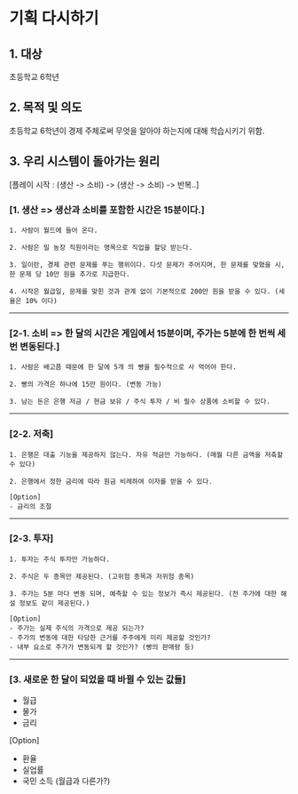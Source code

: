 # 기획 다시하기

## 1. 대상
초등학교 6학년

## 2. 목적 및 의도
초등학교 6학년이 경제 주체로써 무엇을 알아야 하는지에 대해 학습시키기 위함.


## 3. 우리 시스템이 돌아가는 원리

[플레이 시작 : (생산 -> 소비) -> (생산 -> 소비) -> 반복..]

### [1. 생산 => 생산과 소비를 포함한 시간은 15분이다.]

```
1. 사람이 월드에 들어 온다.

2. 사람은 밀 농장 직원이라는 명목으로 직업을 할당 받는다.

3. 일이란, 경제 관련 문제를 푸는 행위이다. 다섯 문제가 주어지며, 한 문제를 맞혔을 시, 한 문제 당 10만 원을 추가로 지급한다.

4. 시작은 월급일, 문제를 맞힌 것과 관계 없이 기본적으로 200만 원을 받을 수 있다. (세율은 10% 이다)
```

---

### [2-1. 소비 => 한 달의 시간은 게임에서 15분이며, 주가는 5분에 한 번씩 세 번 변동된다.]

```
1. 사람은 배고픔 때문에 한 달에 5개 의 빵을 필수적으로 사 먹어야 한다.

2. 빵의 가격은 하나에 15만 원이다. (변동 가능)

3. 남는 돈은 은행 저금 / 현금 보유 / 주식 투자 / 비 필수 상품에 소비할 수 있다.
```

---

### [2-2. 저축]

```
1. 은행은 대출 기능을 제공하지 않는다. 자유 적금만 가능하다. (매월 다른 금액을 저축할 수 있다)

2. 은행에서 정한 금리에 따라 원금 비례하여 이자를 받을 수 있다.

[Option]
- 금리의 조절
```

---

### [2-3. 투자]

```
1. 투자는 주식 투자만 가능하다.

2. 주식은 두 종목만 제공된다. (고위험 종목과 저위험 종목)

3. 주가는 5분 마다 변동 되며, 예측할 수 있는 정보가 즉시 제공된다. (전 주가에 대한 해설 정보도 같이 제공된다.)

[Option]
- 주가는 실제 주식의 가격으로 제공 되는가?
- 주가의 변동에 대한 타당한 근거를 주주에게 미리 제공할 것인가?
- 내부 요소로 주가가 변동되게 할 것인가? (빵의 판매량 등)
```

---

### [3. 새로운 한 달이 되었을 때 바뀔 수 있는 값들]
- 월급
- 물가
- 금리

[Option]
- 환율
- 실업률
- 국민 소득 (월급과 다른가?)